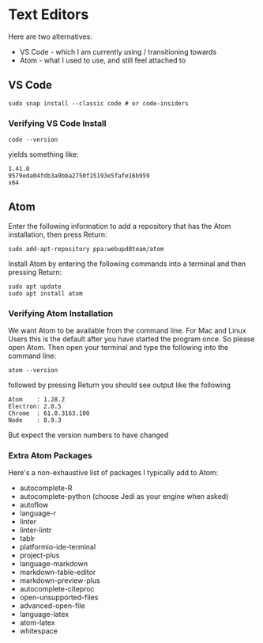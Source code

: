 # Text Editors

Here are two alternatives:

* VS Code - which I am currently using / transitioning towards
* Atom - what I used to use, and still feel attached to

## VS Code

```{bash}
sudo snap install --classic code # or code-insiders
```

### Verifying VS Code Install

```{bash}
code --version
```

yields something like:

```{out}
1.41.0
9579eda04fdb3a9bba2750f15193e5fafe16b959
x64

```

## Atom

Enter the following information to add a repository that has the Atom installation, then press Return:

```{bash}
sudo add-apt-repository ppa:webupd8team/atom
```

Install Atom by entering the following commands into a terminal and then pressing Return:

```{bash}
sudo apt update
sudo apt install atom
```

### Verifying Atom Installation
We want Atom to be available from the command line. For Mac and Linux Users this is the default after you have started the program once. So please open Atom. Then open your terminal and type the following into the command line:

```{bash}
atom --version
```

followed by pressing Return you should see output like the following

```{out}
Atom    : 1.28.2
Electron: 2.0.5
Chrome  : 61.0.3163.100
Node    : 8.9.3
```

But expect the version numbers to have changed

### Extra Atom Packages

Here's a non-exhaustive list of packages I typically add to Atom:

* autocomplete-R
* autocomplete-python (choose Jedi as your engine when asked)
* autoflow
* language-r
* linter
* linter-lintr
* tablr
* platformio-ide-terminal
* project-plus
* language-markdown
* markdown-table-editor
* markdown-preview-plus
* autocomplete-citeproc
* open-unsupported-files
* advanced-open-file
* language-latex
* atom-latex
* whitespace
